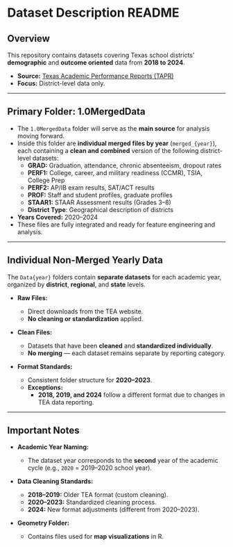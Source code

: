 # **Dataset Description README**

## **Overview**  
This repository contains datasets covering Texas school districts' **demographic** and **outcome oriented** data from **2018 to 2024**.  

- **Source:** [Texas Academic Performance Reports (TAPR)](https://rptsvr1.tea.texas.gov/perfreport/tapr/2023/download/DownloadData.html)  
- **Focus:** District-level data only.

---

## **Primary Folder: 1.0MergedData**  

- The `1.0MergedData` folder will serve as the **main source** for analysis moving forward.  
- Inside this folder are **individual merged files by year** (`merged_{year}`), each containing a **clean and combined** version of the following district-level datasets:
  - **GRAD:** Graduation, attendance, chronic absenteeism, dropout rates
  - **PERF1:** College, career, and military readiness (CCMR), TSIA, College Prep
  - **PERF2:** AP/IB exam results, SAT/ACT results
  - **PROF:** Staff and student profiles, graduate profiles
  - **STAAR1:** STAAR Assessment results (Grades 3–8)
  - **District Type**: Geographical description of districts
- **Years Covered:** 2020–2024  
- These files are fully integrated and ready for feature engineering and analysis.

---

## **Individual Non-Merged Yearly Data**  

The `Data{year}` folders contain **separate datasets** for each academic year, organized by **district**, **regional**, and **state** levels.  

- **Raw Files:**  
  - Direct downloads from the TEA website.  
  - **No cleaning or standardization** applied.  

- **Clean Files:**  
  - Datasets that have been **cleaned** and **standardized individually**.  
  - **No merging** — each dataset remains separate by reporting category.

- **Format Standards:**  
  - Consistent folder structure for **2020–2023**.  
  - **Exceptions:**  
    - **2018, 2019, and 2024** follow a different format due to changes in TEA data reporting.

---

## **Important Notes**  

- **Academic Year Naming:**  
  - The dataset year corresponds to the **second** year of the academic cycle (e.g., `2020` = 2019–2020 school year).

- **Data Cleaning Standards:**  
  - **2018–2019:** Older TEA format (custom cleaning).  
  - **2020–2023:** Standardized cleaning process.  
  - **2024:** New format adjustments (different from 2020–2023).

- **Geometry Folder:**  
  - Contains files used for **map visualizations** in R.
